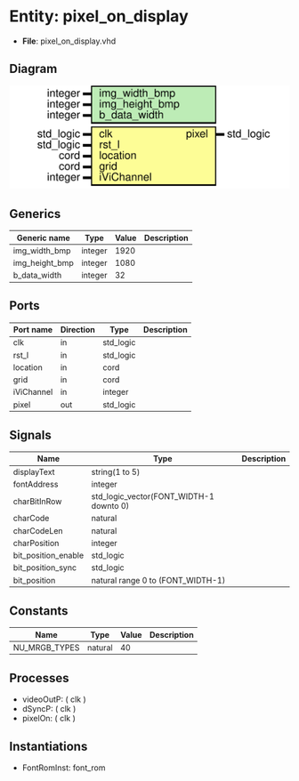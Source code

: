 # Entity: pixel_on_display 

- **File**: pixel_on_display.vhd
## Diagram

![Diagram](pixel_on_display.svg "Diagram")
## Generics

| Generic name   | Type    | Value | Description |
| -------------- | ------- | ----- | ----------- |
| img_width_bmp  | integer | 1920  |             |
| img_height_bmp | integer | 1080  |             |
| b_data_width   | integer | 32    |             |
## Ports

| Port name  | Direction | Type      | Description |
| ---------- | --------- | --------- | ----------- |
| clk        | in        | std_logic |             |
| rst_l      | in        | std_logic |             |
| location   | in        | cord      |             |
| grid       | in        | cord      |             |
| iViChannel | in        | integer   |             |
| pixel      | out       | std_logic |             |
## Signals

| Name                | Type                                    | Description |
| ------------------- | --------------------------------------- | ----------- |
| displayText         | string(1 to 5)                          |             |
| fontAddress         | integer                                 |             |
| charBitInRow        | std_logic_vector(FONT_WIDTH-1 downto 0) |             |
| charCode            | natural                                 |             |
| charCodeLen         | natural                                 |             |
| charPosition        | integer                                 |             |
| bit_position_enable | std_logic                               |             |
| bit_position_sync   | std_logic                               |             |
| bit_position        | natural range 0 to (FONT_WIDTH-1)       |             |
## Constants

| Name          | Type    | Value | Description |
| ------------- | ------- | ----- | ----------- |
| NU_MRGB_TYPES | natural | 40    |             |
## Processes
- videoOutP: ( clk )
- dSyncP: ( clk )
- pixelOn: ( clk )
## Instantiations

- FontRomInst: font_rom
